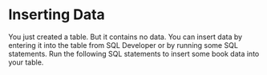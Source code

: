 # Inserting Data

You just created a table. But it contains no data. You can insert data by entering it into the table from SQL Developer or by running some SQL statements. Run the following SQL statements to insert some book data into your table.

